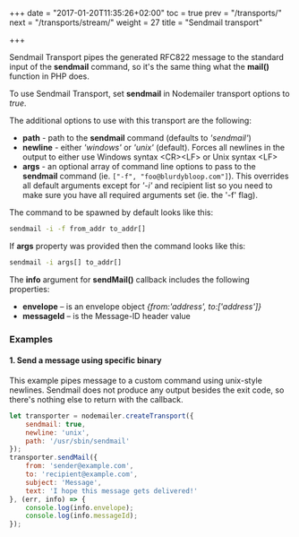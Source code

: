 +++
date = "2017-01-20T11:35:26+02:00"
toc = true
prev = "/transports/"
next = "/transports/stream/"
weight = 27
title = "Sendmail transport"

+++

Sendmail Transport pipes the generated RFC822 message to the standard input of the **sendmail** command, so it's the same thing what the **mail()** function in PHP does.

To use Sendmail Transport, set **sendmail** in Nodemailer transport options to *true*.

The additional options to use with this transport are the following:

- **path** - path to the **sendmail** command (defaults to *'sendmail'*)
- **newline** - either *'windows'* or *'unix'* (default). Forces all newlines in the output to either use Windows syntax &lt;CR&gt;&lt;LF&gt; or Unix syntax &lt;LF&gt;
- **args** - an optional array of command line options to pass to the **sendmail** command (ie. `["-f", "foo@blurdybloop.com"]`). This overrides all default arguments except for *'-i'* and recipient list so you need to make sure you have all required arguments set (ie. the '-f' flag).

The command to be spawned by default looks like this:

```sh
sendmail -i -f from_addr to_addr[]
```

If **args** property was provided then the command looks like this:

```sh
sendmail -i args[] to_addr[]
```

The **info** argument for **sendMail()** callback includes the following properties:

- **envelope** – is an envelope object *{from:'address', to:['address']}*
- **messageId** – is the Message-ID header value

### Examples

#### 1\. Send a message using specific binary

This example pipes message to a custom command using unix-style newlines. Sendmail does not produce any output besides the exit code, so there's nothing else to return with the callback.

```javascript
let transporter = nodemailer.createTransport({
    sendmail: true,
    newline: 'unix',
    path: '/usr/sbin/sendmail'
});
transporter.sendMail({
    from: 'sender@example.com',
    to: 'recipient@example.com',
    subject: 'Message',
    text: 'I hope this message gets delivered!'
}, (err, info) => {
    console.log(info.envelope);
    console.log(info.messageId);
});
```
